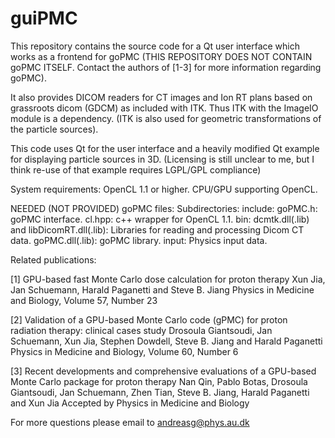 # guiPMC

This repository contains the source code for a Qt user interface which works as
a frontend for goPMC (THIS REPOSITORY DOES NOT CONTAIN goPMC ITSELF. Contact the authors of [1-3] for more information regarding goPMC).

It also provides DICOM readers for CT images and Ion RT plans based on grassroots dicom (GDCM) as included with ITK.
Thus ITK with the ImageIO module is a dependency. (ITK is also used for geometric transformations of the particle sources).

This code uses Qt for the user interface and a heavily modified Qt example for displaying particle sources in 3D.
(Licensing is still unclear to me, but I think re-use of that example requires LGPL/GPL compliance)


System requirements:
OpenCL 1.1 or higher.
CPU/GPU supporting OpenCL.

NEEDED (NOT PROVIDED) goPMC files:
Subdirectories:
include:
	goPMC.h: goPMC interface.
	cl.hpp: c++ wrapper for OpenCL 1.1.
bin:
	dcmtk.dll(.lib) and libDicomRT.dll(.lib): Libraries for reading and processing Dicom CT data.
	goPMC.dll(.lib): goPMC library.
input:
	Physics input data.

Related publications:

[1] GPU-based fast Monte Carlo dose calculation for proton therapy
Xun Jia, Jan Schuemann, Harald Paganetti and Steve B. Jiang
Physics in Medicine and Biology, Volume 57, Number 23

[2] Validation of a GPU-based Monte Carlo code (gPMC) for proton radiation therapy: clinical cases study
Drosoula Giantsoudi, Jan Schuemann, Xun Jia, Stephen Dowdell, Steve B. Jiang and Harald Paganetti
Physics in Medicine and Biology, Volume 60, Number 6

[3] Recent developments and comprehensive evaluations of a GPU-based Monte Carlo package for proton therapy
Nan Qin, Pablo Botas, Drosoula Giantsoudi, Jan Schuemann, Zhen Tian, Steve B. Jiang, Harald Paganetti and Xun Jia
Accepted by Physics in Medicine and Biology


For more questions please email to andreasg@phys.au.dk
